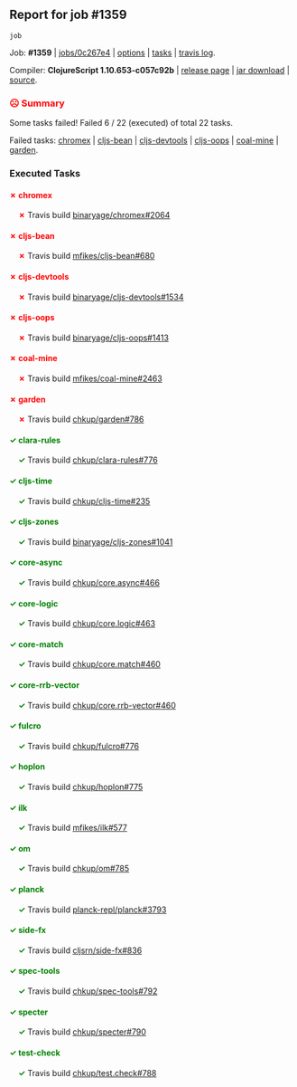 ## Report for job #1359
```
job
```


Job: **#1359** | [jobs/0c267e4](https://github.com/cljs-oss/canary/commit/0c267e45000ef2a5261aa8bf98c1ddc0a70b842d) | [options](options.edn) | [tasks](tasks.edn) | [travis log](https://travis-ci.org/cljs-oss/canary/builds/669638521).

Compiler: **ClojureScript 1.10.653-c057c92b** | [release page](https://github.com/cljs-oss/canary/releases/tag/r1.10.653-c057c92b) | [jar download](https://github.com/cljs-oss/canary/releases/download/r1.10.653-c057c92b/clojurescript-1.10.653-c057c92b.jar) | [source](https://github.com/clojure/clojurescript/commit/c057c92bd20bb4bea61970fb87247582ae2f5423).

### <b style='color:red'>☹ Summary</b>

Some tasks failed! Failed 6 / 22 (executed) of total 22 tasks.

Failed tasks: [chromex](#-chromex) | [cljs-bean](#-cljs-bean) | [cljs-devtools](#-cljs-devtools) | [cljs-oops](#-cljs-oops) | [coal-mine](#-coal-mine) | [garden](#-garden).

### Executed Tasks

#### <b style='color:red'>&#x2717; chromex</b>
&nbsp;&nbsp;&nbsp;&nbsp;<b style='color:red'>&#x2717;</b> Travis build [binaryage/chromex#2064](https://travis-ci.org/binaryage/chromex/builds/669639757)<br>

#### <b style='color:red'>&#x2717; cljs-bean</b>
&nbsp;&nbsp;&nbsp;&nbsp;<b style='color:red'>&#x2717;</b> Travis build [mfikes/cljs-bean#680](https://travis-ci.org/mfikes/cljs-bean/builds/669639768)<br>

#### <b style='color:red'>&#x2717; cljs-devtools</b>
&nbsp;&nbsp;&nbsp;&nbsp;<b style='color:red'>&#x2717;</b> Travis build [binaryage/cljs-devtools#1534](https://travis-ci.org/binaryage/cljs-devtools/builds/669639774)<br>

#### <b style='color:red'>&#x2717; cljs-oops</b>
&nbsp;&nbsp;&nbsp;&nbsp;<b style='color:red'>&#x2717;</b> Travis build [binaryage/cljs-oops#1413](https://travis-ci.org/binaryage/cljs-oops/builds/669639785)<br>

#### <b style='color:red'>&#x2717; coal-mine</b>
&nbsp;&nbsp;&nbsp;&nbsp;<b style='color:red'>&#x2717;</b> Travis build [mfikes/coal-mine#2463](https://travis-ci.org/mfikes/coal-mine/builds/669639965)<br>

#### <b style='color:red'>&#x2717; garden</b>
&nbsp;&nbsp;&nbsp;&nbsp;<b style='color:red'>&#x2717;</b> Travis build [chkup/garden#786](https://travis-ci.org/chkup/garden/builds/669639879)<br>

#### <b style='color:green'>&#x2713; clara-rules</b>
&nbsp;&nbsp;&nbsp;&nbsp;<b style='color:green'>&#x2713;</b> Travis build [chkup/clara-rules#776](https://travis-ci.org/chkup/clara-rules/builds/669639764)<br>

#### <b style='color:green'>&#x2713; cljs-time</b>
&nbsp;&nbsp;&nbsp;&nbsp;<b style='color:green'>&#x2713;</b> Travis build [chkup/cljs-time#235](https://travis-ci.org/chkup/cljs-time/builds/669639791)<br>

#### <b style='color:green'>&#x2713; cljs-zones</b>
&nbsp;&nbsp;&nbsp;&nbsp;<b style='color:green'>&#x2713;</b> Travis build [binaryage/cljs-zones#1041](https://travis-ci.org/binaryage/cljs-zones/builds/669639794)<br>

#### <b style='color:green'>&#x2713; core-async</b>
&nbsp;&nbsp;&nbsp;&nbsp;<b style='color:green'>&#x2713;</b> Travis build [chkup/core.async#466](https://travis-ci.org/chkup/core.async/builds/669639815)<br>

#### <b style='color:green'>&#x2713; core-logic</b>
&nbsp;&nbsp;&nbsp;&nbsp;<b style='color:green'>&#x2713;</b> Travis build [chkup/core.logic#463](https://travis-ci.org/chkup/core.logic/builds/669639820)<br>

#### <b style='color:green'>&#x2713; core-match</b>
&nbsp;&nbsp;&nbsp;&nbsp;<b style='color:green'>&#x2713;</b> Travis build [chkup/core.match#460](https://travis-ci.org/chkup/core.match/builds/669639831)<br>

#### <b style='color:green'>&#x2713; core-rrb-vector</b>
&nbsp;&nbsp;&nbsp;&nbsp;<b style='color:green'>&#x2713;</b> Travis build [chkup/core.rrb-vector#460](https://travis-ci.org/chkup/core.rrb-vector/builds/669639838)<br>

#### <b style='color:green'>&#x2713; fulcro</b>
&nbsp;&nbsp;&nbsp;&nbsp;<b style='color:green'>&#x2713;</b> Travis build [chkup/fulcro#776](https://travis-ci.org/chkup/fulcro/builds/669639997)<br>

#### <b style='color:green'>&#x2713; hoplon</b>
&nbsp;&nbsp;&nbsp;&nbsp;<b style='color:green'>&#x2713;</b> Travis build [chkup/hoplon#775](https://travis-ci.org/chkup/hoplon/builds/669639887)<br>

#### <b style='color:green'>&#x2713; ilk</b>
&nbsp;&nbsp;&nbsp;&nbsp;<b style='color:green'>&#x2713;</b> Travis build [mfikes/ilk#577](https://travis-ci.org/mfikes/ilk/builds/669639902)<br>

#### <b style='color:green'>&#x2713; om</b>
&nbsp;&nbsp;&nbsp;&nbsp;<b style='color:green'>&#x2713;</b> Travis build [chkup/om#785](https://travis-ci.org/chkup/om/builds/669639915)<br>

#### <b style='color:green'>&#x2713; planck</b>
&nbsp;&nbsp;&nbsp;&nbsp;<b style='color:green'>&#x2713;</b> Travis build [planck-repl/planck#3793](https://travis-ci.org/planck-repl/planck/builds/669639928)<br>

#### <b style='color:green'>&#x2713; side-fx</b>
&nbsp;&nbsp;&nbsp;&nbsp;<b style='color:green'>&#x2713;</b> Travis build [cljsrn/side-fx#836](https://travis-ci.org/cljsrn/side-fx/builds/669639943)<br>

#### <b style='color:green'>&#x2713; spec-tools</b>
&nbsp;&nbsp;&nbsp;&nbsp;<b style='color:green'>&#x2713;</b> Travis build [chkup/spec-tools#792](https://travis-ci.org/chkup/spec-tools/builds/669639973)<br>

#### <b style='color:green'>&#x2713; specter</b>
&nbsp;&nbsp;&nbsp;&nbsp;<b style='color:green'>&#x2713;</b> Travis build [chkup/specter#790](https://travis-ci.org/chkup/specter/builds/669639961)<br>

#### <b style='color:green'>&#x2713; test-check</b>
&nbsp;&nbsp;&nbsp;&nbsp;<b style='color:green'>&#x2713;</b> Travis build [chkup/test.check#788](https://travis-ci.org/chkup/test.check/builds/669639988)<br>